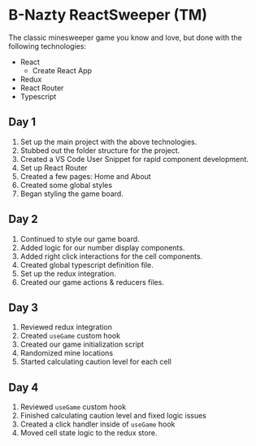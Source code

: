 # B-Nazty ReactSweeper (TM)

The classic minesweeper game you know and love, but done with the following technologies:

* React
  * Create React App
* Redux
* React Router
* Typescript

## Day 1

1. Set up the main project with the above technologies.
2. Stubbed out the folder structure for the project.
3. Created a VS Code User Snippet for rapid component development.
4. Set up React Router
5. Created a few pages: Home and About
6. Created some global styles
7. Began styling the game board.

## Day 2

1. Continued to style our game board.
2. Added logic for our number display components.
3. Added right click interactions for the cell components.
4. Created global typescript definition file.
5. Set up the redux integration.
6. Created our game actions & reducers files.

## Day 3

1. Reviewed redux integration
2. Created `useGame` custom hook
3. Created our game initialization script
4. Randomized mine locations
5. Started calculating caution level for each cell

## Day 4

1. Reviewed `useGame` custom hook
2. Finished calculating caution level and fixed logic issues
3. Created a click handler inside of `useGame` hook
4. Moved cell state logic to the redux store.